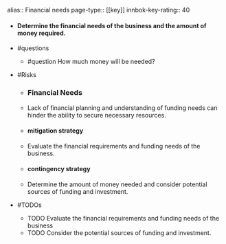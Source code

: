 alias:: Financial needs
page-type:: [[key]]
innbok-key-rating:: 40
- #### Determine the financial needs of the business and the amount of money required.
- #questions
  - #question How much money will be needed?
- #Risks

  - ### Financial Needs
  - Lack of financial planning and understanding of funding needs can hinder the ability to secure necessary resources.
  - #### mitigation strategy
  - Evaluate the financial requirements and funding needs of the business.
  - #### contingency strategy
  - Determine the amount of money needed and consider potential sources of funding and investment.
- #TODOs
  - TODO Evaluate the financial requirements and funding needs of the business
  - TODO  Consider the potential sources of funding and investment.


